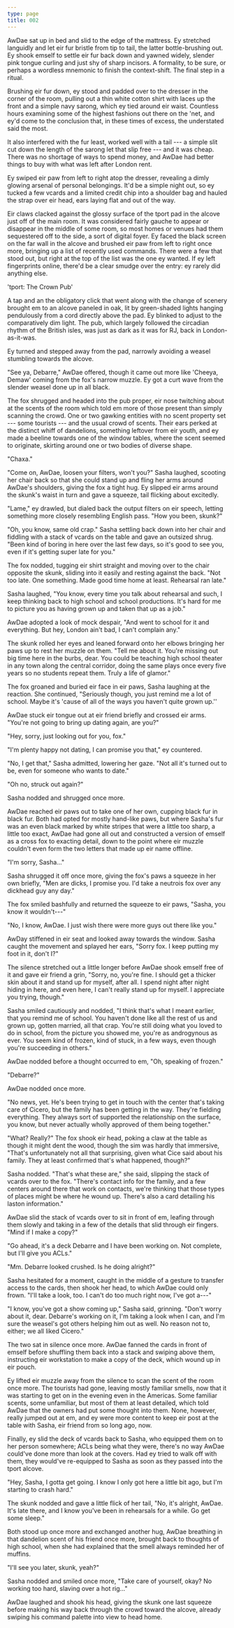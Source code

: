 ```yaml
---
type: page
title: 002
---
```


AwDae sat up in bed and slid to the edge of the mattress. Ey stretched languidly and let eir fur bristle from tip to tail, the latter bottle-brushing out. Ey shook emself to settle eir fur back down and yawned widely, slender pink tongue curling and just shy of sharp incisors. A formality, to be sure, or perhaps a wordless mnemonic to finish the context-shift. The final step in a ritual.

Brushing eir fur down, ey stood and padded over to the dresser in the corner of the room, pulling out a thin white cotton shirt with laces up the front and a simple navy sarong, which ey tied around eir waist. Countless hours examining some of the highest fashions out there on the 'net, and ey'd come to the conclusion that, in these times of excess, the understated said the most.

It also interfered with the fur least, worked well with a tail --- a simple slit cut down the length of the sarong let that slip free --- and it was cheap. There was no shortage of ways to spend money, and AwDae had better things to buy with what was left after London rent.

Ey swiped eir paw from left to right atop the dresser, revealing a dimly glowing arsenal of personal belongings. It'd be a simple night out, so ey tucked a few vcards and a limited credit chip into a shoulder bag and hauled the strap over eir head, ears laying flat and out of the way.

Eir claws clacked against the glossy surface of the tport pad in the alcove just off of the main room.<!-- --> It was considered fairly gauche to appear or disappear in the middle of some room, so most homes or venues had them sequestered off to the side, a sort of digital foyer. Ey faced the black screen on the far wall in the alcove and brushed eir paw from left to right once more, bringing up a list of recently used commands. There were a few that stood out, but right at the top of the list was the one ey wanted. If ey left fingerprints online, there'd be a clear smudge over the entry: ey rarely did anything else.

'tport: The Crown Pub'

A tap and an the obligatory click that went along with the change of scenery brought em to an alcove paneled in oak, lit by green-shaded lights hanging pendulously from a cord directly above the pad. Ey blinked to adjust to the comparatively dim light. The pub, which largely followed the circadian rhythm of the British isles, was just as dark as it was for RJ, back in London-as-it-was.

Ey turned and stepped away from the pad, narrowly avoiding a weasel stumbling towards the alcove.

"See ya, Debarre," AwDae offered, though it came out more like 'Cheeya, Demaw' coming from the fox's narrow muzzle. Ey got a curt wave from the slender weasel done up in all black.

The fox shrugged and headed into the pub proper, eir nose twitching about at the scents of the room which told em more of those present than simply scanning the crowd. One or two gawking entities with no scent property set --- some tourists --- and the usual crowd of scents. Their ears perked at the distinct whiff of dandelions, something leftover from eir youth, and ey made a beeline towards one of the window tables, where the scent seemed to originate, skirting around one or two bodies of diverse shape.

"Chaxa."

"Come on, AwDae, loosen your filters, won't you?" Sasha laughed, scooting her chair back so that she could stand up and fling her arms around AwDae's shoulders, giving the fox a tight hug. Ey slipped eir arms around the skunk's waist in turn and gave a squeeze, tail flicking about excitedly.

"Lame," ey drawled, but dialed back the output filters on eir speech, letting something more closely resembling English pass. "How you been, skunk?"

"Oh, you know, same old crap." Sasha settling back down into her chair and fiddling with a stack of vcards on the table and gave an outsized shrug. "Been kind of boring in here over the last few days, so it's good to see you, even if it's getting super late for you."

The fox nodded, tugging eir shirt straight and moving over to the chair opposite the skunk, sliding into it easily and resting against the back. "Not too late. One something. Made good time home at least. Rehearsal ran late."

Sasha laughed, "You know, every time you talk about rehearsal and such, I keep thinking back to high school and school productions. It's hard for me to picture you as having grown up and taken that up as a job."

AwDae adopted a look of mock despair, "And went to school for it and everything. But hey, London ain't bad, I can't complain any."

The skunk rolled her eyes and leaned forward onto her elbows bringing her paws up to rest her muzzle on them. "Tell me about it. You're missing out big time here in the burbs, dear. You could be teaching high school theater in any town along the central corridor, doing the same plays once every five years so no students repeat them. Truly a life of glamor."

The fox groaned and buried eir face in eir paws, Sasha laughing at the reaction. She continued, "Seriously though, you just remind me a lot of school. Maybe it's 'cause of all of the ways you haven't quite grown up.''

AwDae stuck eir tongue out at eir friend briefly and crossed eir arms. "You're not going to bring up dating again, are you?"

"Hey, sorry, just looking out for you, fox."

"I'm plenty happy not dating, I can promise you that," ey countered.

"No, I get that," Sasha admitted, lowering her gaze. "Not all it's turned out to be, even for someone who wants to date."

"Oh no, struck out again?"

Sasha nodded and shrugged once more.

AwDae reached eir paws out to take one of her own, cupping black fur in black fur. Both had opted for mostly hand-like paws, but where Sasha's fur was an even black marked by white stripes that were a little too sharp, a little too exact, AwDae had gone all out and constructed a version of emself as a cross fox to exacting detail, down to the point where eir muzzle couldn't even form the two letters that made up eir name offline.

"I'm sorry, Sasha..."

Sasha shrugged it off once more, giving the fox's paws a squeeze in her own briefly, "Men are dicks, I promise you. I'd take a neutrois fox over any dickhead guy any day."

The fox smiled bashfully and returned the squeeze to eir paws, "Sasha, you know it wouldn't---"

"No, I know, AwDae. I just wish there were more guys out there like you."

AwDay stiffened in eir seat and looked away towards the window. Sasha caught the movement and splayed her ears, "Sorry fox. I keep putting my foot in it, don't I?"

The silence stretched out a little longer before AwDae shook emself free of it and gave eir friend a grin, "Sorry, no, you're fine. I should get a thicker skin about it and stand up for myself, after all. I spend night after night hiding in here, and even here, I can't really stand up for myself. I appreciate you trying, though."

Sasha smiled cautiously and nodded, "I think that's what I meant earlier, that you remind me of school. You haven't done like all the rest of us and grown up, gotten married, all that crap. You're still doing what you loved to do in school, from the picture you showed me, you're as androgynous as ever. You seem kind of frozen, kind of stuck, in a few ways, even though you're succeeding in others."

AwDae nodded before a thought occurred to em, "Oh, speaking of frozen."

"Debarre?"

AwDae nodded once more.

"No news, yet. He's been trying to get in touch with the center that's taking care of Cicero, but the family has been getting in the way. They're fielding everything. They always sort of supported the relationship on the surface, you know, but never actually wholly approved of them being together."

"What? Really?" The fox shook eir head, poking a claw at the table as though it might dent the wood, though the sim was hardly that immersive, "That's unfortunately not all that surprising, given what Cice said about his family. They at least confirmed that's what happened, though?"

Sasha nodded. "That's what these are," she said, slipping the stack of vcards over to the fox. "There's contact info for the family, and a few centers around there that work on contacts, we're thinking that those types of places might be where he wound up. There's also a card detailing his laston information."

AwDae slid the stack of vcards over to sit in front of em, leafing through them slowly and taking in a few of the details that slid through eir fingers. "Mind if I make a copy?"

"Go ahead, it's a deck Debarre and I have been working on. Not complete, but I'll give you ACLs."

"Mm. Debarre looked crushed. Is he doing alright?"

Sasha hesitated for a moment, caught in the middle of a gesture to transfer access to the cards, then shook her head, to which AwDae could only frown. "I'll take a look, too. I can't do too much right now, I've got a---"

"I know, you've got a show coming up," Sasha said, grinning. "Don't worry about it, dear. Debarre's working on it, I'm taking a look when I can, and I'm sure the weasel's got others helping him out as well. No reason not to, either; we all liked Cicero."

The two sat in silence once more. AwDae fanned the cards in front of emself before shuffling them back into a stack and swiping above them, instructing eir workstation to make a copy of the deck, which wound up in eir pouch.

Ey lifted eir muzzle away from the silence to scan the scent of the room once more. The tourists had gone, leaving mostly familiar smells, now that it was starting to get on in the evening even in the Americas. Some familiar scents, some unfamiliar, but most of them at least detailed, which told AwDae that the owners had put some thought into them. None, however, really jumped out at em, and ey were more content to keep eir post at the table with Sasha, eir friend from so long ago, now.

Finally, ey slid the deck of vcards back to Sasha, who equipped them on to her person somewhere; ACLs being what they were, there's no way AwDae could've done more than look at the covers. Had ey tried to walk off with them, they would've re-equipped to Sasha as soon as they passed into the tport alcove.

"Hey, Sasha, I gotta get going. I know I only got here a little bit ago, but I'm starting to crash hard."

The skunk nodded and gave a little flick of her tail, "No, it's alright, AwDae. It's late there, and I know you've been in rehearsals for a while. Go get some sleep."

Both stood up once more and exchanged another hug, AwDae breathing in that dandelion scent of his friend once more, brought back to thoughts of high school, when she had explained that the smell always reminded her of muffins.

"I'll see you later, skunk, yeah?"

Sasha nodded and smiled once more, "Take care of yourself, okay? No working too hard, slaving over a hot rig..."

AwDae laughed and shook his head, giving the skunk one last squeeze before making his way back through the crowd toward the alcove, already swiping his command palette into view to head home.
